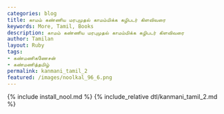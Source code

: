 ```yaml
---  
categories: blog  
title: காமம் கண்ணிய மரபுமுதல் காமம்மிக்க கழிபடர் கிளவிவரை
keywords: More, Tamil, Books  
description: காமம் கண்ணிய மரபுமுதல் காமம்மிக்க கழிபடர் கிளவிவரை
author: Tamilan  
layout: Ruby  
tags:     
- கண்மணிகணேசன்
- கண்மணித்தமிழ்
permalink: kanmani_tamil_2  
featured: /images/noolkal_96_6.png  
---  
```

{% include install_nool.md %} 
{% include_relative dtl/kanmani_tamil_2.md %} 
